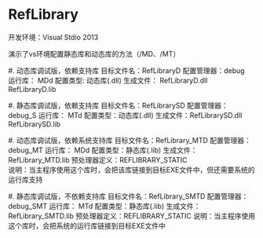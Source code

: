 # RefLibrary

开发环境：Visual Stdio 2013

演示了vs环境配置静态库和动态库的方法（/MD、/MT）

#. 动态库调试版，依赖支持库
	目标文件名：RefLibraryD
	配置管理器：debug 		
	运行库：	MDd
	配置类型:	动态库(.dll)
	生成文件：	RefLibraryD.dll RefLibraryD.lib
	
#. 静态库调试版，依赖支持库
	目标文件名：RefLibrarySD
	配置管理器：debug_S
	运行库：	MTd
	配置类型：动态库(.dll)
	生成文件：RefLibrarySD.dll RefLibrarySD.lib

#. 动态库调试版，依赖系统支持库
	目标文件名：RefLibrary_MTD
	配置管理器：debug_MT
	运行库：	MDd
	配置类型：静态库(.lib)
	生成文件：RefLibrary_MTD.lib
	预处理器定义：REFLIBRARY_STATIC	
	说明：当主程序使用这个库时，会把该库链接到目标EXE文件中，但还需要系统的运行库支持
	
#. 静态库调试版，不依赖支持库
	目标文件名：RefLibrary_SMTD
	配置管理器：debug_SMT
	运行库：	MTd
	配置类型：静态库(.lib)
	生成文件：RefLibrary_SMTD.lib
	预处理器定义：REFLIBRARY_STATIC
	说明：当主程序使用这个库时，会把系统的运行库链接到目标EXE文件中

